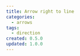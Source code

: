 ```yaml
---
title: Arrow right to line
categories:
  - arrows
tags:
  - direction
created: 0.5.0
updated: 1.0.0
---
```


